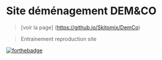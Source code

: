 # Site déménagement DEM&CO
> [voir la page] (https://github.io/Skitomix/DemCo)

>Entrainement reproduction site

[![forthebadge](https://forthebadge.com/images/badges/validated-html5.svg)](https://forthebadge.com)